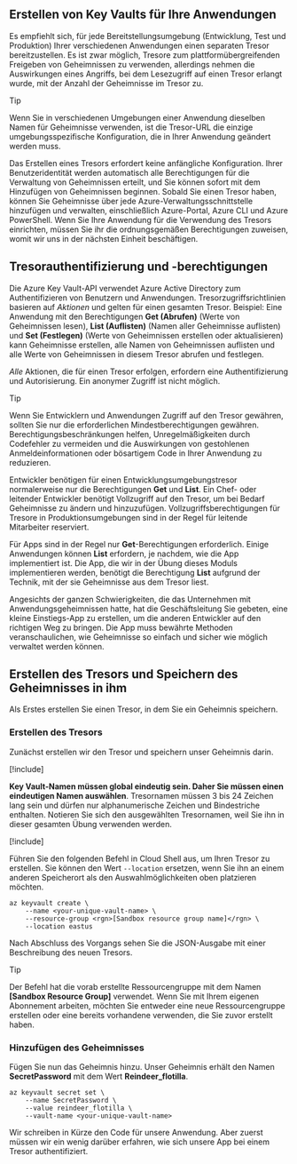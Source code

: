 ## <a name="creating-key-vaults-for-your-applications"></a>Erstellen von Key Vaults für Ihre Anwendungen

Es empfiehlt sich, für jede Bereitstellungsumgebung (Entwicklung, Test und Produktion) Ihrer verschiedenen Anwendungen einen separaten Tresor bereitzustellen. Es ist zwar möglich, Tresore zum plattformübergreifenden Freigeben von Geheimnissen zu verwenden, allerdings nehmen die Auswirkungen eines Angriffs, bei dem Lesezugriff auf einen Tresor erlangt wurde, mit der Anzahl der Geheimnisse im Tresor zu.

> [!TIP]
> Wenn Sie in verschiedenen Umgebungen einer Anwendung dieselben Namen für Geheimnisse verwenden, ist die Tresor-URL die einzige umgebungsspezifische Konfiguration, die in Ihrer Anwendung geändert werden muss.

Das Erstellen eines Tresors erfordert keine anfängliche Konfiguration. Ihrer Benutzeridentität werden automatisch alle Berechtigungen für die Verwaltung von Geheimnissen erteilt, und Sie können sofort mit dem Hinzufügen von Geheimnissen beginnen. Sobald Sie einen Tresor haben, können Sie Geheimnisse über jede Azure-Verwaltungsschnittstelle hinzufügen und verwalten, einschließlich Azure-Portal, Azure CLI und Azure PowerShell. Wenn Sie Ihre Anwendung für die Verwendung des Tresors einrichten, müssen Sie ihr die ordnungsgemäßen Berechtigungen zuweisen, womit wir uns in der nächsten Einheit beschäftigen.

## <a name="vault-authentication-and-permissions"></a>Tresorauthentifizierung und -berechtigungen

Die Azure Key Vault-API verwendet Azure Active Directory zum Authentifizieren von Benutzern und Anwendungen. Tresorzugriffsrichtlinien basieren auf *Aktionen* und gelten für einen gesamten Tresor. Beispiel: Eine Anwendung mit den Berechtigungen **Get (Abrufen)** (Werte von Geheimnissen lesen), **List (Auflisten)** (Namen aller Geheimnisse auflisten) und **Set (Festlegen)** (Werte von Geheimnissen erstellen oder aktualisieren) kann Geheimnisse erstellen, alle Namen von Geheimnissen auflisten und alle Werte von Geheimnissen in diesem Tresor abrufen und festlegen.

*Alle* Aktionen, die für einen Tresor erfolgen, erfordern eine Authentifizierung und Autorisierung. Ein anonymer Zugriff ist nicht möglich.

> [!TIP]
> Wenn Sie Entwicklern und Anwendungen Zugriff auf den Tresor gewähren, sollten Sie nur die erforderlichen Mindestberechtigungen gewähren. Berechtigungsbeschränkungen helfen, Unregelmäßigkeiten durch Codefehler zu vermeiden und die Auswirkungen von gestohlenen Anmeldeinformationen oder bösartigem Code in Ihrer Anwendung zu reduzieren.

Entwickler benötigen für einen Entwicklungsumgebungstresor normalerweise nur die Berechtigungen **Get** und **List**. Ein Chef- oder leitender Entwickler benötigt Vollzugriff auf den Tresor, um bei Bedarf Geheimnisse zu ändern und hinzuzufügen. Vollzugriffsberechtigungen für Tresore in Produktionsumgebungen sind in der Regel für leitende Mitarbeiter reserviert.

Für Apps sind in der Regel nur **Get**-Berechtigungen erforderlich. Einige Anwendungen können **List** erfordern, je nachdem, wie die App implementiert ist. Die App, die wir in der Übung dieses Moduls implementieren werden, benötigt die Berechtigung **List** aufgrund der Technik, mit der sie Geheimnisse aus dem Tresor liest.

Angesichts der ganzen Schwierigkeiten, die das Unternehmen mit Anwendungsgeheimnissen hatte, hat die Geschäftsleitung Sie gebeten, eine kleine Einstiegs-App zu erstellen, um die anderen Entwickler auf den richtigen Weg zu bringen. Die App muss bewährte Methoden veranschaulichen, wie Geheimnisse so einfach und sicher wie möglich verwaltet werden können.

## <a name="create-the-vault-and-store-the-secret-in-it"></a>Erstellen des Tresors und Speichern des Geheimnisses in ihm
Als Erstes erstellen Sie einen Tresor, in dem Sie ein Geheimnis speichern.

###  <a name="create-the-vault"></a>Erstellen des Tresors

Zunächst erstellen wir den Tresor und speichern unser Geheimnis darin.

[!include[](../../../includes/azure-sandbox-activate.md)]

**Key Vault-Namen müssen global eindeutig sein. Daher Sie müssen einen eindeutigen Namen auswählen**. Tresornamen müssen 3 bis 24 Zeichen lang sein und dürfen nur alphanumerische Zeichen und Bindestriche enthalten. Notieren Sie sich den ausgewählten Tresornamen, weil Sie ihn in dieser gesamten Übung verwenden werden.

[!include[](../../../includes/azure-sandbox-regions-first-mention-note.md)]

Führen Sie den folgenden Befehl in Cloud Shell aus, um Ihren Tresor zu erstellen. Sie können den Wert `--location` ersetzen, wenn Sie ihn an einem anderen Speicherort als den Auswahlmöglichkeiten oben platzieren möchten.

```azurecli
az keyvault create \
    --name <your-unique-vault-name> \
    --resource-group <rgn>[Sandbox resource group name]</rgn> \
    --location eastus
```

Nach Abschluss des Vorgangs sehen Sie die JSON-Ausgabe mit einer Beschreibung des neuen Tresors.

> [!TIP]
> Der Befehl hat die vorab erstellte Ressourcengruppe mit dem Namen **<rgn>[Sandbox Resource Group]</rgn>** verwendet. Wenn Sie mit Ihrem eigenen Abonnement arbeiten, möchten Sie entweder eine neue Ressourcengruppe erstellen oder eine bereits vorhandene verwenden, die Sie zuvor erstellt haben.

### <a name="add-the-secret"></a>Hinzufügen des Geheimnisses

Fügen Sie nun das Geheimnis hinzu. Unser Geheimnis erhält den Namen **SecretPassword** mit dem Wert **Reindeer_flotilla**.

```azurecli
az keyvault secret set \
    --name SecretPassword \
    --value reindeer_flotilla \
    --vault-name <your-unique-vault-name>
```

Wir schreiben in Kürze den Code für unsere Anwendung. Aber zuerst müssen wir ein wenig darüber erfahren, wie sich unsere App bei einem Tresor authentifiziert.